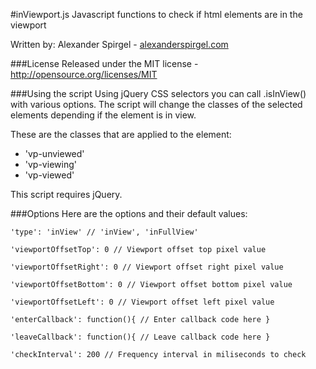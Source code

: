 #inViewport.js
Javascript functions to check if html elements are in the viewport

Written by: Alexander Spirgel - <a href="http://alexanderspirgel.com" target="_blank">alexanderspirgel.com</a>

###License
Released under the MIT license - <a href="http://opensource.org/licenses/MIT" target="_blank">http://opensource.org/licenses/MIT</a>

###Using the script
Using jQuery CSS selectors you can call .isInView() with various options. The script will change the classes of the selected elements depending if the element is in view.

These are the classes that are applied to the element:
* 'vp-unviewed'
* 'vp-viewing'
* 'vp-viewed'

This script requires jQuery.

###Options
Here are the options and their default values:

`'type': 'inView' // 'inView', 'inFullView'`

`'viewportOffsetTop': 0 // Viewport offset top pixel value`

`'viewportOffsetRight': 0 // Viewport offset right pixel value`

`'viewportOffsetBottom': 0 // Viewport offset bottom pixel value`

`'viewportOffsetLeft': 0 // Viewport offset left pixel value`

`'enterCallback': function(){
    // Enter callback code here
}`

`'leaveCallback': function(){
    // Leave callback code here
}`

`'checkInterval': 200 // Frequency interval in miliseconds to check`